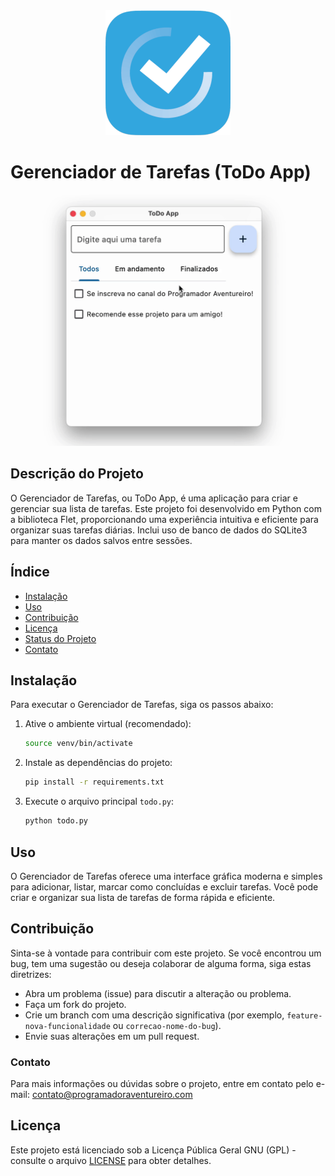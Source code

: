 <div style="text-align:center"><img alt='Logo' src="icone.png" width="200" height="200"></div>

# Gerenciador de Tarefas (ToDo App)

![Gerenciador de Tarefas](todo.gif)

## Descrição do Projeto

O Gerenciador de Tarefas, ou ToDo App, é uma aplicação para criar e gerenciar sua lista de tarefas. Este projeto foi desenvolvido em Python com a biblioteca Flet, proporcionando uma experiência intuitiva e eficiente para organizar suas tarefas diárias. Inclui uso de banco de dados do SQLite3 para manter os dados salvos entre sessões.

## Índice

- [Instalação](#instalação)
- [Uso](#uso)
- [Contribuição](#contribuição)
- [Licença](#licença)
- [Status do Projeto](#status-do-projeto)
- [Contato](#contato)

## Instalação

Para executar o Gerenciador de Tarefas, siga os passos abaixo:

1. Ative o ambiente virtual (recomendado):

   ```bash
   source venv/bin/activate
   ```

2. Instale as dependências do projeto:

   ```bash
   pip install -r requirements.txt
   ```

3. Execute o arquivo principal `todo.py`:

   ```bash
   python todo.py
   ```

## Uso

O Gerenciador de Tarefas oferece uma interface gráfica moderna e simples para adicionar, listar, marcar como concluídas e excluir tarefas. Você pode criar e organizar sua lista de tarefas de forma rápida e eficiente.

## Contribuição

Sinta-se à vontade para contribuir com este projeto. Se você encontrou um bug, tem uma sugestão ou deseja colaborar de alguma forma, siga estas diretrizes:

- Abra um problema (issue) para discutir a alteração ou problema.
- Faça um fork do projeto.
- Crie um branch com uma descrição significativa (por exemplo, `feature-nova-funcionalidade` ou `correcao-nome-do-bug`).
- Envie suas alterações em um pull request.

### Contato

Para mais informações ou dúvidas sobre o projeto, entre em contato pelo e-mail: [contato@programadoraventureiro.com](mailto:contato@programadoraventureiro.com)

## Licença

Este projeto está licenciado sob a Licença Pública Geral GNU (GPL) - consulte o arquivo [LICENSE](LICENSE) para obter detalhes.
